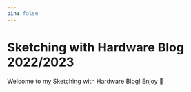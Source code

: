 ```yaml
---
pin: false
---
```

# Sketching with Hardware Blog 2022/2023

Welcome to my Sketching with Hardware Blog!
Enjoy 🎉 
